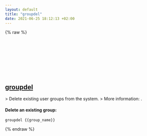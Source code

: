 ```yaml
---
layout: default
title: "groupdel"
date: 2021-06-25 18:12:13 +02:00
---
```

{% raw %}
<h2 id="groupdel">
  <a href="/en/linux/groupdel.html">groupdel</a> <a href="#groupdel"><svg class="icon">
    <use href="/assets/images/unicode_sprite.svg#link" />
  </svg></a>
</h2>
> Delete existing user groups from the system.
> More information: <https://manned.org/groupdel>.

#### Delete an existing group:
```shell
groupdel {{group_name}}
```
{% endraw %}